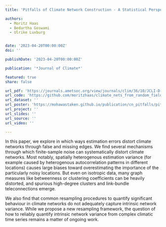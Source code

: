 ```yaml
---
title: 'Pitfalls of Climate Network Construction - A Statistical Perspective'

authors:
  - Moritz Haas
  - Bedartha Goswami
  - Ulrike Luxburg


date: '2023-04-20T00:00:00Z'
doi: ''

publishDate: '2023-04-20T00:00:00Z'

publication: '*Journal of Climate*'

featured: true
share: false

url_pdf: 'https://journals.ametsoc.org/view/journals/clim/36/10/JCLI-D-22-0549.1.xml?tab_body=pdf'
url_code: 'https://github.com/moritzhaas/climate_nets_from_random_fields'
url_dataset: ''
url_poster: 'https://mohawastaken.github.io/publication/cn_pitfalls/pitfalls_cn_poster_egu23.pdf'
url_project: ''
url_slides: ''
url_source: ''
url_video: ''

---
```


In this paper, we explore in which ways estimation errors distort climate networks through false and missing edges. We find several mechanisms through which finite-sample noise can systematically distort climate networks. Most notably, spatially heterogenous estimation variance (for example caused by heterogenous autocorrelation patterns in different locations) causes large biases toward overestimating the importance of the particularly noisy locations. But even on isotropic data, many graph measures like betweenness or clustering coefficients can be heavily distorted, and spurious high-degree clusters and link-bundle teleconnections emerge.

We also find that common resampling procedures to quantify significant behaviour in climate networks do not adequately capture intrinsic network variance. While we propose a new resampling framework, the question of how to reliably quantify intrinsic network variance from complex climatic time series remains a matter of ongoing work.